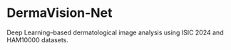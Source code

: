 # DermaVision-Net
Deep Learning–based dermatological image analysis using ISIC 2024 and HAM10000 datasets.
